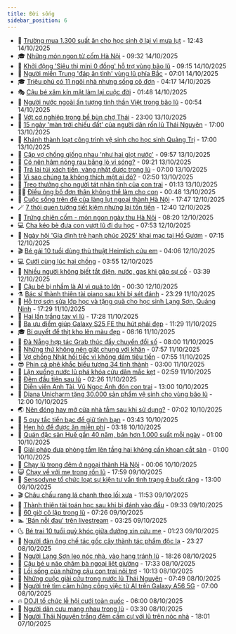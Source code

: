 ```yaml
---
title: Đời sống
sidebar_position: 6
---
```


<!-- vnexpress-doi-song:START -->
- 🚀 [Trường mua 1.300 suất ăn cho học sinh ở lại vì mưa lụt](https://vnexpress.net/truong-mua-1-300-suat-an-cho-hoc-sinh-o-lai-vi-mua-lut-4951388.html) - 12:43 14/10/2025
- 🎓 [Những món ngon từ cốm Hà Nội](https://vnexpress.net/nhung-mon-ngon-tu-com-ha-noi-4951335.html) - 09:32 14/10/2025
- 🚦 [Khởi động &#39;Siêu thị mini 0 đồng&#39; hỗ trợ vùng bão lũ](https://vnexpress.net/khoi-dong-sieu-thi-mini-0-dong-ho-tro-vung-bao-lu-4951240.html) - 09:15 14/10/2025
- 🦣 [Người miền Trung &#39;đáp ân tình&#39; vùng lũ phía Bắc](https://vnexpress.net/nguoi-mien-trung-dap-an-tinh-vung-lu-phia-bac-4951037.html) - 07:01 14/10/2025
- 🎓 [Triệu phú có 11 ngôi nhà nhưng sống cô đơn](https://vnexpress.net/trieu-phu-co-11-ngoi-nha-nhung-song-co-don-4950963.html) - 04:17 14/10/2025
- 🎭 [Cậu bé xăm kín mặt làm lại cuộc đời](https://vnexpress.net/cau-be-xam-kin-mat-lam-lai-cuoc-doi-4950873.html) - 01:48 14/10/2025
- 🦅 [Người nước ngoài ấn tượng tinh thần Việt trong bão lũ](https://vnexpress.net/nguoi-nuoc-ngoai-an-tuong-tinh-than-viet-trong-bao-lu-4950929.html) - 00:54 14/10/2025
- 🎃 [Vớt cơ nghiệp trong bể bùn chợ Thái](https://vnexpress.net/vot-co-nghiep-trong-be-bun-cho-thai-4950903.html) - 23:00 13/10/2025
- 💪 [15 ngày &#39;màn trời chiếu đất&#39; của người dân rốn lũ Thái Nguyên](https://vnexpress.net/15-ngay-man-troi-chieu-dat-cua-nguoi-dan-ron-lu-thai-nguyen-4950908.html) - 17:00 13/10/2025
- 🐻 [Khánh thành loạt công trình vệ sinh cho học sinh Quảng Trị](https://vnexpress.net/khanh-thanh-loat-cong-trinh-ve-sinh-cho-hoc-sinh-quang-tri-4950895.html) - 17:00 13/10/2025
- 🧠 [Cặp vợ chồng giống nhau &#39;như hai giọt nước&#39;](https://vnexpress.net/cap-vo-chong-giong-nhau-nhu-hai-giot-nuoc-4950829.html) - 09:57 13/10/2025
- 🐘 [Có nên hâm nóng rau bằng lò vi sóng?](https://vnexpress.net/co-nen-ham-nong-rau-bang-lo-vi-song-4950832.html) - 09:21 13/10/2025
- 👹 [Trả lại túi xách tiền, vàng nhặt được trong lũ](https://vnexpress.net/tra-lai-tui-xach-tien-vang-nhat-duoc-trong-lu-4950727.html) - 07:00 13/10/2025
- 💂 [Vì sao chúng ta không thích một ai đó?](https://vnexpress.net/vi-sao-chung-ta-khong-thich-mot-ai-do-4947489.html) - 02:50 13/10/2025
- 🦍 [Treo thưởng cho người tát nhân tình của con trai](https://vnexpress.net/treo-thuong-cho-nguoi-tat-nhan-tinh-cua-con-trai-4950457.html) - 01:13 13/10/2025
- 🧑‍🏫 [Điều ông bố đơn thân không thể làm cho con](https://vnexpress.net/dieu-ong-bo-don-than-khong-the-lam-cho-con-4949821.html) - 00:48 13/10/2025
- 🧰 [Cuộc sống trên đê của làng lụt ngoại thành Hà Nội](https://vnexpress.net/cuoc-song-tren-de-cua-lang-lut-ngoai-thanh-ha-noi-4950444.html) - 17:47 12/10/2025
- 🪄 [7 thói quen tưởng tiết kiệm nhưng lại tốn tiền](https://vnexpress.net/7-thoi-quen-tuong-tiet-kiem-nhung-lai-ton-tien-4950218.html) - 12:40 12/10/2025
- 🐲 [Trứng chiên cốm - món ngon ngày thu Hà Nội](https://vnexpress.net/trung-chien-com-mon-ngon-ngay-thu-ha-noi-4950380.html) - 08:20 12/10/2025
- 💻 [Cha kéo bè đưa con vượt lũ đi du học](https://vnexpress.net/cha-keo-be-dua-con-vuot-lu-di-du-hoc-4950356.html) - 07:53 12/10/2025
- 🐘 [Ngày hội &#39;Gia đình trẻ hạnh phúc 2025&#39; khai mạc tại Hồ Gươm](https://vnexpress.net/ngay-hoi-gia-dinh-tre-hanh-phuc-2025-khai-mac-tai-ho-guom-4950365.html) - 07:15 12/10/2025
- 🎬 [Bé gái 10 tuổi dùng thủ thuật Heimlich cứu em](https://vnexpress.net/be-gai-10-tuoi-dung-thu-thuat-heimlich-cuu-em-4950278.html) - 04:06 12/10/2025
- 💻 [Cưới cùng lúc hai chồng](https://vnexpress.net/cuoi-cung-luc-hai-chong-4950274.html) - 03:55 12/10/2025
- 🧰 [Nhiều người không biết tắt điện, nước, gas khi gặp sự cố](https://vnexpress.net/nhieu-nguoi-khong-biet-tat-dien-nuoc-gas-khi-gap-su-co-4950216.html) - 03:39 12/10/2025
- 🫣 [Cậu bé bị nhầm là AI vì quá to lớn](https://vnexpress.net/cau-be-bi-nham-la-ai-vi-qua-to-lon-4950206.html) - 00:30 12/10/2025
- ⚗️ [Bác sĩ thành thiên tài piano sau khi bị sét đánh](https://vnexpress.net/bac-si-thanh-thien-tai-piano-sau-khi-bi-set-danh-4950183.html) - 23:29 11/10/2025
- 🌊 [Hỗ trợ sơn sửa lớp học và tặng quà cho học sinh Lạng Sơn, Quảng Ninh](https://vnexpress.net/ho-tro-son-sua-lop-hoc-va-tang-qua-cho-hoc-sinh-lang-son-quang-ninh-4950179.html) - 17:29 11/10/2025
- 💃 [Hai lần trắng tay vì lũ](https://vnexpress.net/hai-lan-trang-tay-vi-lu-4950149.html) - 17:28 11/10/2025
- 🦆 [Ba ưu điểm giúp Galaxy S25 FE thu hút phái đẹp](https://vnexpress.net/ba-uu-diem-giup-galaxy-s25-fe-thu-hut-phai-dep-4950210.html) - 11:29 11/10/2025
- 🎓 [Bí quyết để thịt kho lên màu đẹp](https://vnexpress.net/doi-song-cooking-thit-kho-len-mau-dep-4950171.html) - 08:16 11/10/2025
- 💪 [Đà Nẵng hợp tác Grab thúc đẩy chuyển đổi số](https://vnexpress.net/da-nang-hop-tac-grab-thuc-day-chuyen-doi-so-4950162.html) - 08:00 11/10/2025
- 🤔 [Những thứ không nên giặt chung với khăn](https://vnexpress.net/nhung-thu-khong-nen-giat-chung-voi-khan-4947525.html) - 07:57 11/10/2025
- 🧰 [Vợ chồng Nhật hối tiếc vì không dám tiêu tiền](https://vnexpress.net/vo-chong-nhat-hoi-tiec-vi-khong-dam-tieu-tien-4949054.html) - 07:55 11/10/2025
- 😎 [Phin cà phê khắc biểu tượng 34 tỉnh thành](https://vnexpress.net/phin-ca-phe-khac-bieu-tuong-34-tinh-thanh-4948180.html) - 03:00 11/10/2025
- 🌮 [Lặn xuống nước lũ phá khóa cứu dân mắc kẹt](https://vnexpress.net/lan-xuong-nuoc-lu-pha-khoa-cuu-dan-mac-ket-4950050.html) - 02:59 11/10/2025
- 🧠 [Đêm đầu tiên sau lũ](https://vnexpress.net/dem-dau-tien-sau-lu-4950001.html) - 02:26 11/10/2025
- 🎡 [Diễn viên Anh Tài, Vũ Ngọc Ánh đón con trai](https://vnexpress.net/dien-vien-anh-tai-vu-ngoc-anh-don-con-trai-4949940.html) - 13:00 10/10/2025
- 🎡 [Diana Unicharm tặng 30.000 sản phẩm vệ sinh cho vùng bão lũ](https://vnexpress.net/diana-unicharm-tang-30-000-san-pham-ve-sinh-cho-vung-bao-lu-4949835.html) - 12:00 10/10/2025
- 🌏 [Nên đóng hay mở cửa nhà tắm sau khi sử dụng?](https://vnexpress.net/nen-dong-hay-mo-cua-nha-tam-sau-khi-su-dung-4948859.html) - 07:02 10/10/2025
- 🐻 [5 quy tắc tiền bạc để giữ tình bạn](https://vnexpress.net/5-quy-tac-tien-bac-de-giu-tinh-ban-4948931.html) - 03:43 10/10/2025
- 💂 [Hẹn hò để được ăn miễn phí](https://vnexpress.net/hen-ho-de-duoc-an-mien-phi-4949302.html) - 03:18 10/10/2025
- 🥸 [Quán đặc sản Huế gần 40 năm, bán hơn 1.000 suất mỗi ngày](https://vnexpress.net/quan-dac-san-hue-gan-40-nam-ban-hon-1-000-suat-moi-ngay-4949479.html) - 01:00 10/10/2025
- 🌋 [Giải pháp đưa phòng tắm lên tầng hai không cần khoan cắt sàn](https://vnexpress.net/giai-phap-dua-phong-tam-len-tang-hai-khong-can-khoan-cat-san-4948455.html) - 01:00 10/10/2025
- 🦩 [Chạy lũ trong đêm ở ngoại thành Hà Nội](https://vnexpress.net/chay-lu-trong-dem-o-ngoai-thanh-ha-noi-4949501.html) - 00:06 10/10/2025
- 😺 [Chạy về với mẹ trong rốn lũ](https://vnexpress.net/chay-ve-voi-me-trong-ron-lu-4949398.html) - 17:59 09/10/2025
- 🐻 [Sensodyne tổ chức loạt sự kiện tư vấn tình trạng ê buốt răng](https://vnexpress.net/sensodyne-to-chuc-loat-su-kien-tu-van-tinh-trang-e-buot-rang-4949456.html) - 13:00 09/10/2025
- 🎬 [Châu chấu rang lá chanh theo lối xưa](https://vnexpress.net/doi-song-cooking-chau-chau-rang-la-chanh-theo-loi-xua-4949400.html) - 11:53 09/10/2025
- 🎊 [Thành thiên tài toán học sau khi bị đánh vào đầu](https://vnexpress.net/thanh-thien-tai-toan-hoc-sau-khi-bi-danh-vao-dau-4949258.html) - 09:33 09/10/2025
- 💄 [60 giờ cô lập trong lũ](https://vnexpress.net/60-gio-co-lap-trong-lu-4949259.html) - 07:26 09/10/2025
- 🏊 [&#39;Bán nỗi đau&#39; trên livestream](https://vnexpress.net/ban-noi-dau-tren-livestream-4947723.html) - 03:25 09/10/2025
- 🌜 [Bé trai 10 tuổi quỳ khóc giữa đường xin cứu mẹ](https://vnexpress.net/be-trai-10-tuoi-quy-khoc-giua-duong-xin-cuu-me-4948967.html) - 01:23 09/10/2025
- 🤡 [Người đàn ông chế tác gốc cây thành tác phẩm độc lạ](https://vnexpress.net/nguoi-dan-ong-che-tac-goc-cay-thanh-tac-pham-doc-la-4948518.html) - 23:27 08/10/2025
- 🥰 [Người Lạng Sơn leo nóc nhà, vào hang tránh lũ](https://vnexpress.net/nguoi-lang-son-leo-noc-nha-vao-hang-tranh-lu-4949025.html) - 18:26 08/10/2025
- 🦍 [Cậu bé u não chăm bà ngoại liệt giường](https://vnexpress.net/cau-be-u-nao-cham-ba-ngoai-liet-giuong-4948030.html) - 17:33 08/10/2025
- 🫣 [Lối sống của những cậu con trai nội trợ](https://vnexpress.net/loi-song-cua-nhung-cau-con-trai-noi-tro-4948913.html) - 10:13 08/10/2025
- 🚦 [Những cuộc giải cứu trong nước lũ Thái Nguyên](https://vnexpress.net/nhung-cuoc-giai-cuu-trong-nuoc-lu-thai-nguyen-4948751.html) - 07:49 08/10/2025
- 🐘 [Người trẻ tìm cảm hứng công việc từ AI trên Galaxy A56 5G](https://vnexpress.net/nguoi-tre-tim-cam-hung-cong-viec-tu-ai-tren-galaxy-a56-5g-4948789.html) - 07:00 08/10/2025
- 🔥 [DOJI tổ chức lễ hội cưới toàn quốc](https://vnexpress.net/doji-to-chuc-le-hoi-cuoi-toan-quoc-4948748.html) - 06:00 08/10/2025
- 🎃 [Người dân cưu mang nhau trong lũ](https://vnexpress.net/nguoi-dan-cuu-mang-nhau-trong-lu-4948531.html) - 03:30 08/10/2025
- 🥳 [Người Thái Nguyên trắng đêm cầm cự với lũ trên nóc nhà](https://vnexpress.net/nguoi-thai-nguyen-trang-dem-cam-cu-voi-lu-tren-noc-nha-4948520.html) - 18:01 07/10/2025<!-- vnexpress-doi-song:END -->

